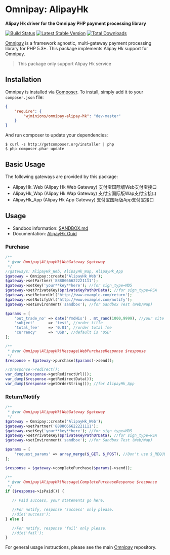 # Omnipay: AlipayHk

**Alipay Hk driver for the Omnipay PHP payment processing library**

[![Build Status](https://travis-ci.org/lokielse/omnipay-alipay-hk.png?branch=master)](https://travis-ci.org/lokielse/omnipay-alipay-hk)
[![Latest Stable Version](https://poser.pugx.org/lokielse/omnipay-alipay-hk/version.png)](https://packagist.org/packages/lokielse/omnipay-alipay-hk)
[![Total Downloads](https://poser.pugx.org/lokielse/omnipay-alipay-hk/d/total.png)](https://packagist.org/packages/lokielse/omnipay-alipay-hk)

[Omnipay](https://github.com/omnipay/omnipay) is a framework agnostic, multi-gateway payment
processing library for PHP 5.3+. This package implements Alipay Hk support for Omnipay.

> This package only support Alipay Hk service

## Installation

Omnipay is installed via [Composer](http://getcomposer.org/). To install, simply add it to your `composer.json` file:

```json
{
    "require": {
        "wjminions/omnipay-alipay-hk": "dev-master"
    }
}
```

And run composer to update your dependencies:

    $ curl -s http://getcomposer.org/installer | php
    $ php composer.phar update

## Basic Usage

The following gateways are provided by this package:

* AlipayHk_Web (Alipay Hk Web Gateway) 支付宝国际版Web支付宝接口
* AlipayHk_Wap (Alipay Hk Wap Gateway) 支付宝国际版Wap支付宝接口
* AlipayHk_App (Alipay Hk App Gateway) 支付宝国际版App支付宝接口

## Usage


* Sandbox information: [SANDBOX.md](SANDBOX.md)
* Documentation: [AlipayHk Guid](https://ds.alipay.com/fd-ij9mtflt/home.html)

### Purchase
```php
/**
 * @var Omnipay\AlipayHk\WebGateway $gateway
 */
//gateways: AlipayHk_Web, AlipayHk_Wap, AlipayHk_App
$gateway = Omnipay::create('AlipayHk_Web');
$gateway->setPartner('8888666622221111');
$gateway->setKey('your**key**here'); //for sign_type=MD5
$gateway->setPrivateKey($privateKeyPathOrData); //for sign_type=RSA
$gateway->setReturnUrl('http://www.example.com/return');
$gateway->setNotifyUrl('http://www.example.com/notify');
$gateway->setEnvironment('sandbox'); //for Sandbox Test (Web/Wap)

$params = [
    'out_trade_no' => date('YmdHis') . mt_rand(1000,9999), //your site trade no, unique
    'subject'      => 'test', //order title
    'total_fee'    => '0.01', //order total fee
    'currency'     => 'USD', //default is 'USD'
];

/**
 * @var Omnipay\AlipayHk\Message\WebPurchaseResponse $response
 */
$response = $gateway->purchase($params)->send();

//$response->redirect();
var_dump($response->getRedirectUrl());
var_dump($response->getRedirectData());
var_dump($response->getOrderString()); //for AlipayHk_App

```

### Return/Notify
```php
/**
 * @var Omnipay\AlipayHk\WebGateway $gateway
 */
$gateway = Omnipay::create('AlipayHk_Web');
$gateway->setPartner('8888666622221111');
$gateway->setKey('your**key**here'); //for sign_type=MD5
$gateway->setPrivateKey($privateKeyPathOrData); //for sign_type=RSA
$gateway->setEnvironment('sandbox'); //for Sandbox Test (Web/Wap)

$params = [
    'request_params' => array_merge($_GET, $_POST), //Don't use $_REQUEST for may contain $_COOKIE
];

$response = $gateway->completePurchase($params)->send();

/**
 * @var Omnipay\AlipayHk\Message\CompletePurchaseResponse $response
 */
if ($response->isPaid()) {

   // Paid success, your statements go here.

   //For notify, response 'success' only please.
   //die('success');
} else {

   //For notify, response 'fail' only please.
   //die('fail');
}
```


For general usage instructions, please see the main [Omnipay](https://github.com/omnipay/omnipay)
repository.


